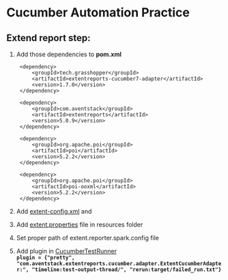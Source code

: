 # Cucumber Automation Practice

## Extend report step:

1. Add those dependencies to **pom.xml**

        <dependency>
            <groupId>tech.grasshopper</groupId>
            <artifactId>extentreports-cucumber7-adapter</artifactId>
            <version>1.7.0</version>
        </dependency>

        <dependency>
            <groupId>com.aventstack</groupId>
            <artifactId>extentreports</artifactId>
            <version>5.0.9</version>
        </dependency>

        <dependency>
            <groupId>org.apache.poi</groupId>
            <artifactId>poi</artifactId>
            <version>5.2.2</version>
        </dependency>

        <dependency>
            <groupId>org.apache.poi</groupId>
            <artifactId>poi-ooxml</artifactId>
            <version>5.2.2</version>
        </dependency>

2. Add [extent-config.xml](https://github.com/sakib-75/Cucumber-Automation-Practice/blob/main/src/main/resources/extent-config.xml) and
3. Add [extent.properties](https://github.com/sakib-75/Cucumber-Automation-Practice/blob/main/src/main/resources/extent.properties) file in resources folder
4. Set proper path of extent.reporter.spark.config file
5. Add plugin in [CucumberTestRunner](https://github.com/sakib-75/Cucumber-Automation-Practice/blob/main/src/test/java/test_runner/CucumberTestRunner.java) </br>
   **`plugin = {"pretty", "com.aventstack.extentreports.cucumber.adapter.ExtentCucumberAdapter:",
   "timeline:test-output-thread/", "rerun:target/failed_run.txt"}`**